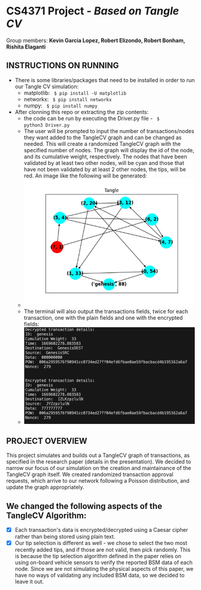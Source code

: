 # CS4371 Project - *Based on Tangle CV*

Group members: **Kevin Garcia Lopez, Robert Elizondo, Robert Bonham, Rishita Elaganti**

## INSTRUCTIONS ON RUNNING
* There is some libraries/packages that need to be installed in order to run our Tangle CV simulation: 
    - matplotlib: <code> $ pip install -U matplotlib </code>
    - networkx: <code> $ pip install networkx </code>
    - numpy: <code> $ pip install numpy </code>
* After clonning this repo or extracting the zip contents:
  - the code can be run by executing the Driver.py file - <code> $ python3 Driver.py </code> 
  - The user will be prompted to input the number of transactions/nodes they want added to the TangleCV graph and can be changed as needed. This will create a randomized TangleCV graph with the specified number of nodes. The graph will display the id of the node, and its cumulative weight, respectively. The nodes that have been validated by at least two other nodes, will be cyan and those that have not been validated by at least 2 other nodes, the tips, will be red. An image like the following will be generated:
  - <img src='./Figure1.png' title='Tangle CV Graph Example' width=''/>
  - The terminal will also output the transactions fields, twice for each transaction, one with the plain fields and one with the encrypted fields:
  -  <img src='./Figure2.png' title='Transaction fields Example' width=''/>


## PROJECT OVERVIEW
This project simulates and builds out a TangleCV graph of transactions, as specified in the research paper (details in the presentation). We decided to narrow our focus of our simulation on the creation and maintainance of the TangleCV graph itself. We created randomized transaction approval requests, which arrive to our network following a Poisson distribution, and update the graph appropriately.

## We changed the following aspects of the TangleCV Algorithm:
- [x] Each transaction's data is encrypted/decrypted using a Caesar cipher rather than being stored using plain text.
- [x] Our tip selection is different as well - we chose to select the two most recently added tips, and if those are not valid, then pick randomly. This is because the tip selection algorithm defined in the paper relies on using on-board vehicle sensors to verify the reported BSM data of each node. Since we are not simulating the physical aspects of this paper, we have no ways of validating any included BSM data, so we decided to leave it out.